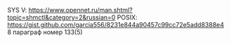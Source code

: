 SYS V:
https://www.opennet.ru/man.shtml?topic=shmctl&category=2&russian=0
POSIX:
https://gist.github.com/garcia556/8231e844a90457c99cc72e5add8388e4
8 параграф номер 133(5)
